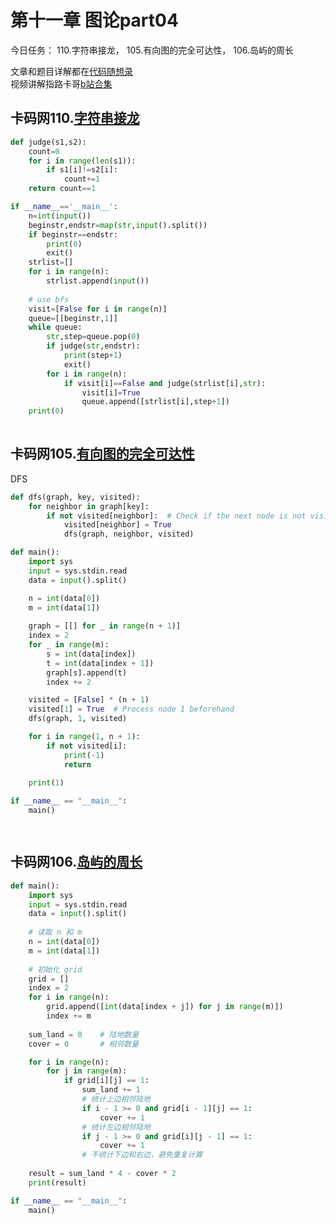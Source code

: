 # 第十一章 图论part04

今日任务： 110.字符串接龙， 105.有向图的完全可达性， 106.岛屿的周长

文章和题目详解都在[代码随想录](https://programmercarl.com/)  
视频讲解指路卡哥[b站合集](https://space.bilibili.com/525438321/channel/collectiondetail?sid=180037)

## 卡码网110.[字符串接龙](https://kamacoder.com/problempage.php?pid=1183)
```python
def judge(s1,s2):
    count=0
    for i in range(len(s1)):
        if s1[i]!=s2[i]:
            count+=1
    return count==1

if __name__=='__main__':
    n=int(input())
    beginstr,endstr=map(str,input().split())
    if beginstr==endstr:
        print(0)
        exit()
    strlist=[]
    for i in range(n):
        strlist.append(input())
    
    # use bfs
    visit=[False for i in range(n)]
    queue=[[beginstr,1]]
    while queue:
        str,step=queue.pop(0)
        if judge(str,endstr):
            print(step+1)
            exit()
        for i in range(n):
            if visit[i]==False and judge(strlist[i],str):
                visit[i]=True
                queue.append([strlist[i],step+1])
    print(0)
   
```

## 卡码网105.[有向图的完全可达性](https://kamacoder.com/problempage.php?pid=1177)
DFS
```python
def dfs(graph, key, visited):
    for neighbor in graph[key]:
        if not visited[neighbor]:  # Check if the next node is not visited
            visited[neighbor] = True
            dfs(graph, neighbor, visited)

def main():
    import sys
    input = sys.stdin.read
    data = input().split()

    n = int(data[0])
    m = int(data[1])
    
    graph = [[] for _ in range(n + 1)]
    index = 2
    for _ in range(m):
        s = int(data[index])
        t = int(data[index + 1])
        graph[s].append(t)
        index += 2

    visited = [False] * (n + 1)
    visited[1] = True  # Process node 1 beforehand
    dfs(graph, 1, visited)

    for i in range(1, n + 1):
        if not visited[i]:
            print(-1)
            return
    
    print(1)

if __name__ == "__main__":
    main()

   
```

## 卡码网106.[岛屿的周长](https://kamacoder.com/problempage.php?pid=1178)
```python
def main():
    import sys
    input = sys.stdin.read
    data = input().split()
    
    # 读取 n 和 m
    n = int(data[0])
    m = int(data[1])
    
    # 初始化 grid
    grid = []
    index = 2
    for i in range(n):
        grid.append([int(data[index + j]) for j in range(m)])
        index += m
    
    sum_land = 0    # 陆地数量
    cover = 0       # 相邻数量

    for i in range(n):
        for j in range(m):
            if grid[i][j] == 1:
                sum_land += 1
                # 统计上边相邻陆地
                if i - 1 >= 0 and grid[i - 1][j] == 1:
                    cover += 1
                # 统计左边相邻陆地
                if j - 1 >= 0 and grid[i][j - 1] == 1:
                    cover += 1
                # 不统计下边和右边，避免重复计算
    
    result = sum_land * 4 - cover * 2
    print(result)

if __name__ == "__main__":
    main()

   
```